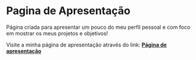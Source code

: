 # Pagina de Apresentação
Página criada para apresentar um pouco do meu perfil pessoal e com foco em mostrar os meus projetos e objetivos!

Visite a minha página de apresentação através do link: 
<a href="https://htmlpreview.github.io/?https://github.com/Mileriss/Pagina-de-Apresentacao/blob/master/HTML/pagina_principal.html"><b>Página de apresentação</b></a>
